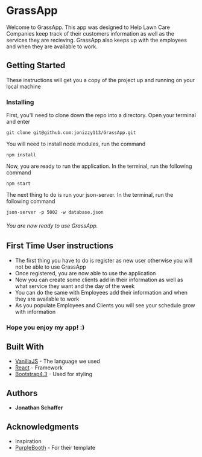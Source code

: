 # GrassApp

Welcome to GrassApp. This app was designed to Help Lawn Care Companies keep track of their customers information as well as the services they are recieving. GrassApp also keeps up with the employees and when they are available to work.


## Getting Started

These instructions will get you a copy of the project up and running on your local machine

### Installing

First, you'll need to clone down the repo into a directory. Open your terminal and enter

```
git clone git@github.com:jonizzy113/GrassApp.git
```

You will need to install node modules, run the command

```
npm install
```

Now, you are ready to run the application. In the terminal, run the following command

```
npm start
```

The next thing to do is run your json-server. In the terminal, run the following command
```
json-server -p 5002 -w database.json
```

###### You are now ready to use GrassApp. 


## First Time User instructions
* The first thing you have to do is register as new user otherwise you will not be able to use GrassApp
* Once registered, you are now able to use the application
* Now you can create some clients add in their information as well as what service they want and the day of the week
* You can do the same with Employees add their information and when they are available to work
* As you populate Employees and Clients you will see your schedule grow with information


### Hope you enjoy my app! :)


## Built With

* [VanillaJS](http://es6-features.org/#Constants) - The language we used
* [React](https://reactjs.org/) - Framework 
* [Bootstrap4.3](https://getbootstrap.com/) - Used for styling



## Authors

* **Jonathan Schaffer** 

## Acknowledgments

* Inspiration
* [PurpleBooth](https://gist.githubusercontent.com/PurpleBooth/109311bb0361f32d87a2/raw/8254b53ab8dcb18afc64287aaddd9e5b6059f880/README-Template.md) - For their template

